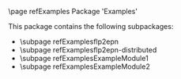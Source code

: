 \page refExamples Package 'Examples'

This package contains the following subpackages:

- \subpage refExamplesflp2epn
- \subpage refExamplesflp2epn-distributed
- \subpage refExamplesExampleModule1
- \subpage refExamplesExampleModule2
